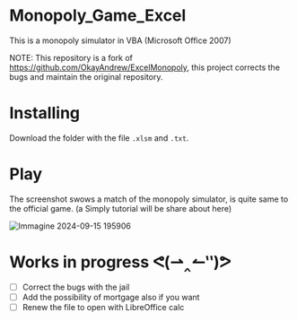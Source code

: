 # Monopoly_Game_Excel
This is a monopoly simulator in VBA (Microsoft Office 2007)

NOTE: This repository is a fork of https://github.com/OkayAndrew/ExcelMonopoly, this project corrects the bugs and maintain the original repository.
# Installing 
Download the folder with the file `.xlsm`  and  `.txt`.
# Play
The screenshot swows a match of the monopoly simulator, is quite same to the official game. (a Simply tutorial will be share about here)

![Immagine 2024-09-15 195906](https://github.com/user-attachments/assets/fb876c76-0aee-4d27-a54e-164fc88ba3b8)

# Works in progress ᕙ⁠(⁠⇀⁠‸⁠↼⁠‶⁠)⁠ᕗ
- [ ] Correct the bugs with the jail
- [ ] Add the possibility of mortgage also if you want
- [ ] Renew the file to open with LibreOffice calc

